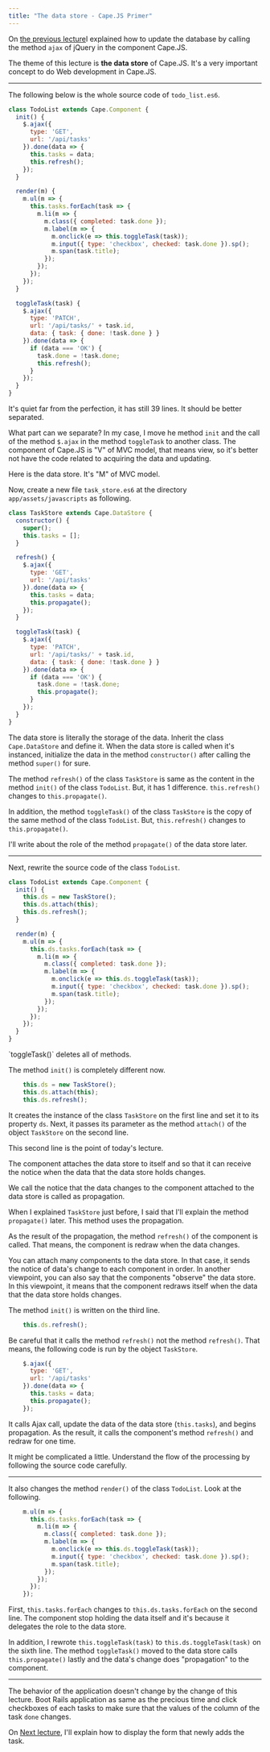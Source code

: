 ```yaml
---
title: "The data store - Cape.JS Primer"
---
```


On [the previous lecture](../09_updating_the_data_with_ajax)I explained how to update the database by calling the method `ajax` of jQuery in the component Cape.JS.

The theme of this lecture is **the data store** of Cape.JS. It's a very important concept to do Web development in Cape.JS.

----

The following below is the whole source code of `todo_list.es6`.

```javascript
class TodoList extends Cape.Component {
  init() {
    $.ajax({
      type: 'GET',
      url: '/api/tasks'
    }).done(data => {
      this.tasks = data;
      this.refresh();
    });
  }

  render(m) {
    m.ul(m => {
      this.tasks.forEach(task => {
        m.li(m => {
          m.class({ completed: task.done });
          m.label(m => {
            m.onclick(e => this.toggleTask(task));
            m.input({ type: 'checkbox', checked: task.done }).sp();
            m.span(task.title);
          });
        });
      });
    });
  }

  toggleTask(task) {
    $.ajax({
      type: 'PATCH',
      url: '/api/tasks/' + task.id,
      data: { task: { done: !task.done } }
    }).done(data => {
      if (data === 'OK') {
        task.done = !task.done;
        this.refresh();
      }
    });
  }
}
```

It's quiet far from the perfection, it has still 39 lines. It should be better separated.

What part can we separate? In my case, I move he method `init` and the call of the method `$.ajax` in the method `toggleTask` to another class. The component of Cape.JS is "V" of MVC model, that means view, so it's better not have the code related to acquiring the data and updating.

Here is the data store. It's "M" of MVC model.

Now, create a new file `task_store.es6` at the directory `app/assets/javascripts` as following.

```javascript
class TaskStore extends Cape.DataStore {
  constructor() {
    super();
    this.tasks = [];
  }

  refresh() {
    $.ajax({
      type: 'GET',
      url: '/api/tasks'
    }).done(data => {
      this.tasks = data;
      this.propagate();
    });
  }

  toggleTask(task) {
    $.ajax({
      type: 'PATCH',
      url: '/api/tasks/' + task.id,
      data: { task: { done: !task.done } }
    }).done(data => {
      if (data === 'OK') {
        task.done = !task.done;
        this.propagate();
      }
    });
  }
}
```

The data store is literally the storage of the data. Inherit the class `Cape.DataStore` and define it. When the data store is called when it's instanced, initialize the data in the method `constructor()` after calling the method `super()` for sure.

The method `refresh()` of the class `TaskStore` is same as the content in the method `init()` of the class `TodoList`. But, it has 1 difference. `this.refresh()` changes to `this.propagate()`.

In addition, the method `toggleTask()` of the class `TaskStore` is the copy of the same method of the class `TodoList`. But, `this.refresh()` changes to `this.propagate()`.

I'll write about the role of the method `propagate()` of the data store later.

----

Next, rewrite the source code of the class `TodoList`.

```javascript
class TodoList extends Cape.Component {
  init() {
    this.ds = new TaskStore();
    this.ds.attach(this);
    this.ds.refresh();
  }

  render(m) {
    m.ul(m => {
      this.ds.tasks.forEach(task => {
        m.li(m => {
          m.class({ completed: task.done });
          m.label(m => {
            m.onclick(e => this.ds.toggleTask(task));
            m.input({ type: 'checkbox', checked: task.done }).sp();
            m.span(task.title);
          });
        });
      });
    });
  }
}
```

<div class="note">
`toggleTask()` deletes all of methods.
</div>

The method `init()` is completely different now.

```javascript
    this.ds = new TaskStore();
    this.ds.attach(this);
    this.ds.refresh();
```

It creates the instance of the class `TaskStore` on the first line and set it to its property `ds`. Next, it passes its parameter as the method `attach()` of the object `TaskStore` on the second line.

This second line is the point of today's lecture.

The component attaches the data store to itself and so that it can receive the notice when the data that the data store holds changes.

We call the notice that the data changes to the component attached to the data store is called as propagation.

When I explained `TaskStore` just before, I said that I'll explain the method `propagate()` later. This method uses the propagation.

As the result of the propagation, the method `refresh()` of the component is called. That means, the component is redraw when the data changes.

<div class="note">
You can attach many components to the data store. In that case, it sends the notice of data's change to each component in order. In another viewpoint, you can also say that the components "observe" the data store. In this viewpoint, it means that the component redraws itself when the data that the data store holds changes.
</div>

The method `init()` is written on the third line.

```javascript
    this.ds.refresh();
```

Be careful that it calls the method `refresh()` not the method `refresh()`. That means, the following code is run by the object `TaskStore`.

```javascript
    $.ajax({
      type: 'GET',
      url: '/api/tasks'
    }).done(data => {
      this.tasks = data;
      this.propagate();
    });
```

It calls Ajax call, update the data of the data store (`this.tasks`), and begins propagation. As the result, it calls the component's method `refresh()` and redraw for one time.

It might be complicated a little. Understand the flow of the processing by following the source code carefully.

----

It also changes the method `render()` of the class `TodoList`. Look at the following.

```javascript
    m.ul(m => {
      this.ds.tasks.forEach(task => {
        m.li(m => {
          m.class({ completed: task.done });
          m.label(m => {
            m.onclick(e => this.ds.toggleTask(task));
            m.input({ type: 'checkbox', checked: task.done }).sp();
            m.span(task.title);
          });
        });
      });
    });
```

First, `this.tasks.forEach` changes to `this.ds.tasks.forEach` on the second line. The component stop holding the data itself and it's because it delegates the role to the data store.

In addition, I rewrote `this.toggleTask(task)` to `this.ds.toggleTask(task)` on the sixth line. The method `toggleTask()` moved to the data store calls `this.propagate()` lastly and the data's change does "propagation" to the component.

----

The behavior of the application doesn't change by the change of this lecture. Boot Rails application as same as the precious time and click checkboxes of each tasks to make sure that the values of the column of the task `done` changes.

On [Next lecture](../11_form_for_new_task), I'll explain how to display the form that newly adds the task.

